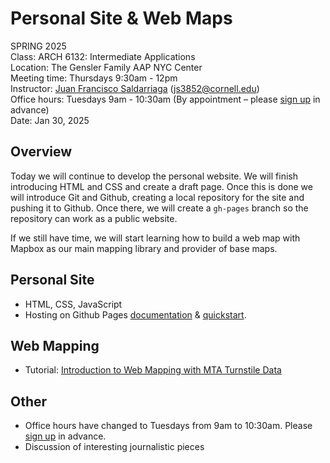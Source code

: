 # Personal Site & Web Maps

SPRING 2025  
Class: ARCH 6132: Intermediate Applications  
Location: The Gensler Family AAP NYC Center  
Meeting time: Thursdays 9:30am - 12pm  
Instructor: [Juan Francisco Saldarriaga](mailto:juanfrans@gmail.com) ([js3852@cornell.edu](mailto:js3852@cornell.edu))  
Office hours: Tuesdays 9am - 10:30am (By appointment – please [sign up](https://calendar.app.google/xCToLwfWspqMzgjEA) in advance)  
Date: Jan 30, 2025

## Overview

Today we will continue to develop the personal website. We will finish introducing HTML and CSS and create a draft page. Once this is done we will introduce Git and Github, creating a local repository for the site and pushing it to Github. Once there, we will create a `gh-pages` branch so the repository can work as a public website.

If we still have time, we will start learning how to build a web map with Mapbox as our main mapping library and provider of base maps.

## Personal Site

* HTML, CSS, JavaScript  
* Hosting on Github Pages [documentation](https://docs.github.com/en/pages) & [quickstart](https://docs.github.com/en/pages/quickstart).

## Web Mapping

* Tutorial: [Introduction to Web Mapping with MTA Turnstile Data](https://pointsunknown.nyc/web%20mapping/mapbox/2020/03/25/10_WebmappingTurnstileData.html)

## Other

* Office hours have changed to Tuesdays from 9am to 10:30am. Please [sign up](https://calendar.app.google/xCToLwfWspqMzgjEA) in advance.
* Discussion of interesting journalistic pieces
